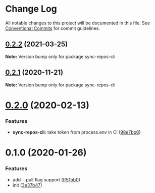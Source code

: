 # Change Log

All notable changes to this project will be documented in this file.
See [Conventional Commits](https://conventionalcommits.org) for commit guidelines.

## [0.2.2](https://github.com/ewnd9/sync-repos/tree/master/packages/sync-repos-cli/compare/sync-repos-cli@0.2.1...sync-repos-cli@0.2.2) (2021-03-25)

**Note:** Version bump only for package sync-repos-cli





## [0.2.1](https://github.com/ewnd9/sync-repos/tree/master/packages/sync-repos-cli/compare/sync-repos-cli@0.2.0...sync-repos-cli@0.2.1) (2020-11-21)

**Note:** Version bump only for package sync-repos-cli





# [0.2.0](https://github.com/ewnd9/sync-repos/tree/master/packages/sync-repos-cli/compare/sync-repos-cli@0.1.0...sync-repos-cli@0.2.0) (2020-02-13)


### Features

* **sync-repos-cli:** take token from process.env in CI ([98e7bb6](https://github.com/ewnd9/sync-repos/tree/master/packages/sync-repos-cli/commit/98e7bb6ba4e93dee71dafe1a2290244b4e2ac366))





# 0.1.0 (2020-01-26)


### Features

* add --pull flag support ([ff51bb0](https://github.com/ewnd9/sync-repos/tree/master/packages/sync-repos-cli/commit/ff51bb002130430d0bc195db3b0c70b2321f8f85))
* init ([3e37b47](https://github.com/ewnd9/sync-repos/tree/master/packages/sync-repos-cli/commit/3e37b4793cb8f8d9d80ffbc12eca3f16792dd3c9))
